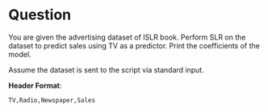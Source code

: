 # Question

You are given the advertising dataset of ISLR book.
Perform SLR on the dataset to predict sales using TV as a predictor.
Print the coefficients of the model.

Assume the dataset is sent to the script via standard input.

**Header Format**:

```csv
TV,Radio,Newspaper,Sales
```
